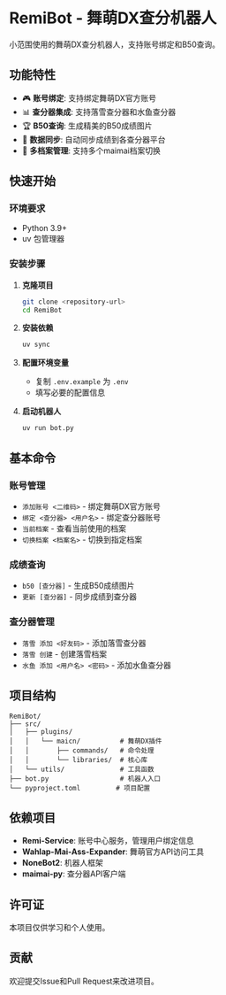 # RemiBot - 舞萌DX查分机器人

小范围使用的舞萌DX查分机器人，支持账号绑定和B50查询。

## 功能特性

- 🎮 **账号绑定**: 支持绑定舞萌DX官方账号
- 📊 **查分器集成**: 支持落雪查分器和水鱼查分器
- 🏆 **B50查询**: 生成精美的B50成绩图片
- 🔄 **数据同步**: 自动同步成绩到各查分器平台
- 👤 **多档案管理**: 支持多个maimai档案切换

## 快速开始

### 环境要求

- Python 3.9+
- uv 包管理器

### 安装步骤

1. **克隆项目**
   ```bash
   git clone <repository-url>
   cd RemiBot
   ```

2. **安装依赖**
   ```bash
   uv sync
   ```

3. **配置环境变量**
   - 复制 `.env.example` 为 `.env`
   - 填写必要的配置信息

4. **启动机器人**
   ```bash
   uv run bot.py
   ```

## 基本命令

### 账号管理
- `添加账号 <二维码>` - 绑定舞萌DX官方账号
- `绑定 <查分器> <用户名>` - 绑定查分器账号
- `当前档案` - 查看当前使用的档案
- `切换档案 <档案名>` - 切换到指定档案

### 成绩查询
- `b50 [查分器]` - 生成B50成绩图片
- `更新 [查分器]` - 同步成绩到查分器

### 查分器管理
- `落雪 添加 <好友码>` - 添加落雪查分器
- `落雪 创建` - 创建落雪档案
- `水鱼 添加 <用户名> <密码>` - 添加水鱼查分器

## 项目结构

```
RemiBot/
├── src/
│   ├── plugins/
│   │   └── maicn/          # 舞萌DX插件
│   │       ├── commands/   # 命令处理
│   │       └── libraries/  # 核心库
│   └── utils/              # 工具函数
├── bot.py                  # 机器人入口
└── pyproject.toml         # 项目配置
```

## 依赖项目

- **Remi-Service**: 账号中心服务，管理用户绑定信息
- **Wahlap-Mai-Ass-Expander**: 舞萌官方API访问工具
- **NoneBot2**: 机器人框架
- **maimai-py**: 查分器API客户端

## 许可证

本项目仅供学习和个人使用。

## 贡献

欢迎提交Issue和Pull Request来改进项目。